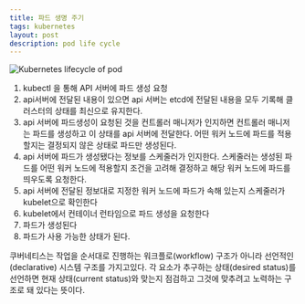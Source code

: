 ```yaml
---
title: 파드 생명 주기
tags: kubernetes
layout: post
description: pod life cycle
---
```


![Kubernetes lifecycle of pod](https://images.velog.io/images/idnnbi/post/018b7022-c037-4b83-a2c8-f769786f1332/image.png)

1. kubectl 을 통해 API 서버에 파드 생성 요청
2. api서버에 전달된 내용이 있으면 api 서버는 etcd에 전달된 내용을 모두 기록해 클러스터의 상태를 최신으로 유지한다.
3. api 서버에 파드생성이 요청된 것을 컨트롤러 매니저가 인지하면 컨트롤러 매니저는 파드를 생성하고 이 상태를 api 서버에 전달한다. 어떤 워커 노드에 파드를 적용할지는 결정되지 않은 상태로 파드만 생성된다.
4. api 서버에 파드가 생성됐다는 정보를 스케줄러가 인지한다. 스케줄러는 생성된 파드를 어떤 워커 노드에 적용할지 조건을 고려해 결정하고 해당 워커 노드에 파드를 띄우도록 요청한다.
5. api 서버에 전달된 정보대로 지정한 워커 노드에 파드가 속해 있는지 스케줄러가 kubelet으로 확인한다
6. kubelet에서 컨테이너 런타임으로 파드 생성을 요청한다
7. 파드가 생성된다
8. 파드가 사용 가능한 상태가 된다.



쿠버네티스는 작업을 순서대로 진행하는 워크플로(workflow) 구조가 아니라 선언적인(declarative) 시스템 구조를 가지고있다. 각 요소가 추구하는 상태(desired status)를 선언하면 현재 상태(current status)와 맞는지 점검하고 그것에 맞추려고 노력하는 구조로 돼 있다는 뜻이다.

